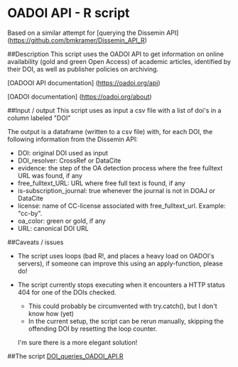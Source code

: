# OADOI API - R script

Based on a similar attempt for [querying the Dissemin API] (https://github.com/bmkramer/Dissemin_API_R) 

##Description
This script uses the OADOI API to get information on online availability (gold and green Open Access) of academic articles, identified by their DOI, as well as publisher policies on archiving. 

[OADOOI API documentation] (https://oadoi.org/api)
 
[OADOI documentation] (https://oadoi.org/about)

##Input / output
This script uses as input a csv file with a list of doi's in a column labeled "DOI"

The output is a dataframe (written to a csv file) with, for each DOI, the following information from the Dissemin API:
  - DOI: original DOI used as input
  - DOI_resolver: CrossRef or DataCite
  - evidence: the step of the OA detection process where the free fulltext URL was found, if any
  - free_fulltext_URL: URL where free full text is found, if any
  - is-subscription_journal: true whenever the journal is not in DOAJ or DataCite 
  - license: name of CC-license associated with free_fulltext_url. Example: "cc-by".
  - oa_color: green or gold, if any
  - URL: canonical DOI URL 
 
##Caveats / issues
  - The script uses loops (bad R!, and places a heavy load on OADOI's servers), if someone can improve this using an apply-function, please do! 
  - The script currently stops executing when it encounters a HTTP status 404 for one of the DOIs checked. 
    - This could probably be circumvented with try.catch(), but I don't know how (yet)
    - In the current setup, the script can be rerun manually, skipping the offending DOI by resetting the loop counter. 
    
    I'm sure there is a more elegant solution! 

##The script
[DOI_queries_OADOI_API.R](https://github.com/bmkramer/OADOI_API_R/blob/master/DOI_queries_OADOI_API.R)
